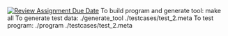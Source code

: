 [![Review Assignment Due Date](https://classroom.github.com/assets/deadline-readme-button-22041afd0340ce965d47ae6ef1cefeee28c7c493a6346c4f15d667ab976d596c.svg)](https://classroom.github.com/a/is9nNSlL)
To build program and generate tool:
    make all
To generate test data:
    ./generate_tool ./testcases/test_2.meta
To test program:
    ./program ./testcases/test_2.meta 